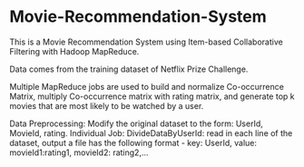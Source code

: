 # Movie-Recommendation-System
This is a Movie Recommendation System using Item-based Collaborative Filtering with Hadoop MapReduce.

Data comes from the training dataset of Netflix Prize Challenge.

Multiple MapReduce jobs are used to build and normalize Co-occurrence Matrix, multiply Co-occurrence matrix with rating matrix, and generate top k movies that are most likely to be watched by a user.

Data Preprocessing:
      Modify the original dataset to the form: UserId, MovieId, rating.
Individual Job:
      DivideDataByUserId: read in each line of the dataset, output a file has the following format - key: UserId, value: movieId1:rating1, movieId2: rating2,...
